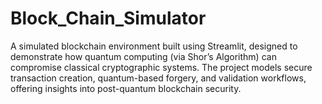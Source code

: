 # Block_Chain_Simulator
A simulated blockchain environment built using Streamlit, designed to demonstrate how quantum computing (via Shor’s Algorithm) can compromise classical cryptographic systems. The project models secure transaction creation, quantum-based forgery, and validation workflows, offering insights into post-quantum blockchain security. 
